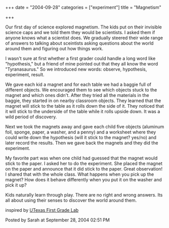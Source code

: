 +++
date = "2004-09-28"
categories = ["experiment"]
title = "Magnetism"

+++

Our first day of science explored magnetism. The kids put on their invisible science caps and we told them they would be scientists. I asked them if anyone knows what a scientist does. We gradually steered their wide range of answers to talking about sceintists asking questions about the world around them and figuring out how things work.

I wasn't sure at first whether a first grader could handle a long word like "hypothesis," but a friend of mine pointed out that they all know the word "Tyranasaurus." So we introduced new words: observe, hypothesis, experiment, result.

We gave each kid a magnet and for each table we had a baggie full of different objects. We encouraged them to see which objects stuck to the magnet and which ones didn't. After they tried all the materials in the baggie, they started in on nearby classroom objects. They learned that the magnet will stick to the table as it rolls down the side of it. They noticed that it will stick to the underside of the table while it rolls upside down. It was a wild period of discovery.

Next we took the magnets away and gave each child five objects (aluminum foil, sponge, paper, a washer, and a penny) and a worksheet where they could write down the hypothesis (will it stick to the magnet? yes/no) and later record the results. Then we gave back the magnets and they did the experiment.

My favorite part was when one child had guessed that the magnet would stick to the paper. I asked her to do the experiment. She placed the magnet on the paper and announce that it did stick to the paper. Great observation! I shared that with the whole class. What happens when you pick up the magnet? How does it behave differently when you put it on the washer and pick it up?

Kids naturally learn through play. There are no right and wrong answers. Its all about using their senses to discover the world around them.

inspired by [UTexas First Grade Lab](http://www.utexas.edu/cons/uteachoutreach/students/create_lab/grade1.html)

<a name="more"></a><span class="posted">Posted by Sarah at September 28, 2004 02:51 PM</span> </div>

</div>

</div>